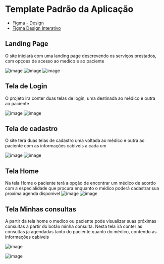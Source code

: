 # Template Padrão da Aplicação

 - [Figma -  Design ](https://www.figma.com/file/CFbD21Vbo7e358Ovj5ffw7/OnMedical?node-id=0%3A1)
 - [Figma Design Interativo](https://www.figma.com/proto/CFbD21Vbo7e358Ovj5ffw7/OnMedical?node-id=1%3A9&starting-point-node-id=1%3A9)

## Landing Page
O site iniciará com uma landing page descrevendo os serviços prestados, com opçoes de acesso ao medico e ao paciente

![image](https://user-images.githubusercontent.com/55036173/193157564-285a651a-c48b-4ac1-acdd-2505494d9051.png)
![image](https://user-images.githubusercontent.com/55036173/193157622-853be253-1f96-4bde-9831-6e65201d15d6.png)
![image](https://user-images.githubusercontent.com/55036173/193157655-a51789b1-35c6-4838-86af-10f7590f3dfc.png)

## Tela de Login

O projeto ira conter duas telas de login, uma destinada ao médico e outra ao paciente

![image](https://user-images.githubusercontent.com/55036173/193158010-a42e134c-2309-447c-b9bb-283ffb8623f0.png)
![image](https://user-images.githubusercontent.com/55036173/193158063-424f7cf9-ae38-454a-a3c3-56dd68bde5dd.png)


## Tela de cadastro

O site terá duas telas de cadastro uma voltada ao médico e outra ao paciente com as informações cabiveis a cada um

![image](https://user-images.githubusercontent.com/55036173/193158135-b915743f-a75e-4fc4-8664-18289a683f24.png)
![image](https://user-images.githubusercontent.com/55036173/193158162-0ee6fb2d-72e2-4da0-ade1-b472b07c4d4d.png)

## Tela Home

  Na tela Home o paciente terá a opção de encontrar um médico de acordo com a especialidade que procura enquanto o médico poderá cadastrar sua proxima agenda disponivel
![image](https://user-images.githubusercontent.com/55036173/193158363-2700392c-48a5-4976-bc08-da9f10e5fbe9.png)
![image](https://user-images.githubusercontent.com/55036173/193158396-2c7d7135-cee2-4c5e-a042-1fb71889bf98.png)

## Tela Minhas consultas

A partir da tela home o medico ou paciente pode visualizar suas próximas consultas a partir do botão minha consulta. Nesta tela irá conter as consultas ja agendadas tanto do paciente quanto do médico, contendo as informações cabiveis

![image](https://user-images.githubusercontent.com/55036173/193159371-d3d49d37-366f-47bd-a359-de8cf786f35b.png)

![image](https://user-images.githubusercontent.com/55036173/193158538-ba58acd5-3f09-40a0-844e-45877023a7a4.png)
